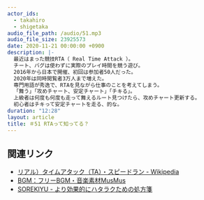 ```yaml
---
actor_ids:
  - takahiro
  - shigetaka
audio_file_path: /audio/51.mp3
audio_file_size: 23925573
date: 2020-11-21 00:00:00 +0900
description: |-
  最近はまった競技RTA（ Real Time Attack ）。
  チート、バグは使わずに実際のプレイ時間を競う遊び。
  2016年から日本で開催、初回は参加者50人だった。
  2020年は同時閲覧者3万人まで増えた。
  専門用語が秀逸で、RTAを見ながら仕事のことを考えてしまう。
  「舞う」「攻めチャート、安定チャート」「チキる」。
  上級者は何度も何度も走って舞えるルート見つけたら、攻めチャート更新する。
  初心者はチキって安定チャートを走る、的な。
duration: "12:28"
layout: article 
title: ＃51 RTAって知ってる？
---
```


## 関連リンク

- [リアル）タイムアタック（TA）・スピードラン - Wikipedia](https://ja.wikipedia.org/wiki/%E3%82%84%E3%82%8A%E8%BE%BC%E3%81%BF#%EF%BC%88%E3%83%AA%E3%82%A2%E3%83%AB%EF%BC%89%E3%82%BF%E3%82%A4%E3%83%A0%E3%82%A2%E3%82%BF%E3%83%83%E3%82%AF%EF%BC%88TA%EF%BC%89%E3%83%BB%E3%82%B9%E3%83%94%E3%83%BC%E3%83%89%E3%83%A9%E3%83%B3)
- [BGM：フリーBGM・音楽素材MusMus](http://musmus.main.jp/)
- [SOREKIYU - より効果的にハタラクための処方箋](https://sorekiyu.jp)
